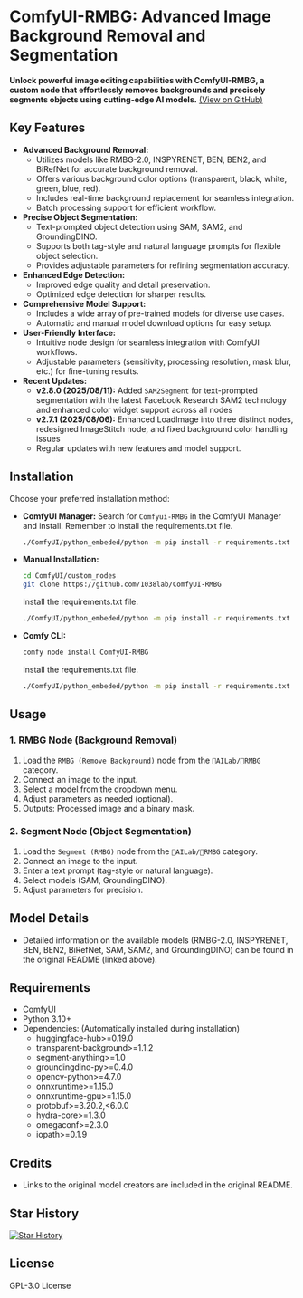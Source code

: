 # ComfyUI-RMBG: Advanced Image Background Removal and Segmentation

**Unlock powerful image editing capabilities with ComfyUI-RMBG, a custom node that effortlessly removes backgrounds and precisely segments objects using cutting-edge AI models.** [(View on GitHub)](https://github.com/1038lab/ComfyUI-RMBG)

## Key Features

*   **Advanced Background Removal:**
    *   Utilizes models like RMBG-2.0, INSPYRENET, BEN, BEN2, and BiRefNet for accurate background removal.
    *   Offers various background color options (transparent, black, white, green, blue, red).
    *   Includes real-time background replacement for seamless integration.
    *   Batch processing support for efficient workflow.
*   **Precise Object Segmentation:**
    *   Text-prompted object detection using SAM, SAM2, and GroundingDINO.
    *   Supports both tag-style and natural language prompts for flexible object selection.
    *   Provides adjustable parameters for refining segmentation accuracy.
*   **Enhanced Edge Detection:**
    *   Improved edge quality and detail preservation.
    *   Optimized edge detection for sharper results.
*   **Comprehensive Model Support:**
    *   Includes a wide array of pre-trained models for diverse use cases.
    *   Automatic and manual model download options for easy setup.
*   **User-Friendly Interface:**
    *   Intuitive node design for seamless integration with ComfyUI workflows.
    *   Adjustable parameters (sensitivity, processing resolution, mask blur, etc.) for fine-tuning results.
*   **Recent Updates:**
    *   **v2.8.0 (2025/08/11):** Added `SAM2Segment` for text-prompted segmentation with the latest Facebook Research SAM2 technology and enhanced color widget support across all nodes
    *   **v2.7.1 (2025/08/06):** Enhanced LoadImage into three distinct nodes, redesigned ImageStitch node, and fixed background color handling issues
    *   Regular updates with new features and model support.

## Installation

Choose your preferred installation method:

*   **ComfyUI Manager:** Search for `Comfyui-RMBG` in the ComfyUI Manager and install. Remember to install the requirements.txt file.

    ```bash
    ./ComfyUI/python_embeded/python -m pip install -r requirements.txt
    ```

*   **Manual Installation:**
    ```bash
    cd ComfyUI/custom_nodes
    git clone https://github.com/1038lab/ComfyUI-RMBG
    ```
    Install the requirements.txt file.

    ```bash
    ./ComfyUI/python_embeded/python -m pip install -r requirements.txt
    ```

*   **Comfy CLI:**
    ```bash
    comfy node install ComfyUI-RMBG
    ```
    Install the requirements.txt file.

    ```bash
    ./ComfyUI/python_embeded/python -m pip install -r requirements.txt
    ```

## Usage

### 1. RMBG Node (Background Removal)

1.  Load the `RMBG (Remove Background)` node from the `🧪AILab/🧽RMBG` category.
2.  Connect an image to the input.
3.  Select a model from the dropdown menu.
4.  Adjust parameters as needed (optional).
5.  Outputs: Processed image and a binary mask.

### 2. Segment Node (Object Segmentation)

1.  Load the `Segment (RMBG)` node from the `🧪AILab/🧽RMBG` category.
2.  Connect an image to the input.
3.  Enter a text prompt (tag-style or natural language).
4.  Select models (SAM, GroundingDINO).
5.  Adjust parameters for precision.

## Model Details

*   Detailed information on the available models (RMBG-2.0, INSPYRENET, BEN, BEN2, BiRefNet, SAM, SAM2, and GroundingDINO) can be found in the original README (linked above).

## Requirements

*   ComfyUI
*   Python 3.10+
*   Dependencies: (Automatically installed during installation)
    *   huggingface-hub>=0.19.0
    *   transparent-background>=1.1.2
    *   segment-anything>=1.0
    *   groundingdino-py>=0.4.0
    *   opencv-python>=4.7.0
    *   onnxruntime>=1.15.0
    *   onnxruntime-gpu>=1.15.0
    *   protobuf>=3.20.2,<6.0.0
    *   hydra-core>=1.3.0
    *   omegaconf>=2.3.0
    *   iopath>=0.1.9

## Credits

*   Links to the original model creators are included in the original README.

## Star History

[![Star History](https://api.star-history.com/svg?repos=1038lab/comfyui-rmbg&type=Date)](https://star-history.com/#1038lab/comfyui-rmbg&Date)

## License

GPL-3.0 License
